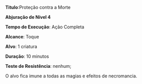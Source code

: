 **Titulo**:Proteção contra a Morte

**Abjuração de Nível 4**

**Tempo de Execução**: Ação Completa

**Alcance**: Toque

**Alvo**: 1 criatura

**Duração**: 10 minutos

**Teste de Resistência**: nenhum;

O alvo fica imune a todas as magias e efeitos de necromancia.
